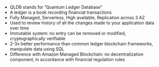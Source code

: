- QLDB stands for ”Quantum Ledger Database” 
- A ledger is a book recording financial transactions 
- Fully Managed, Serverless, High available, Replication across 3 AZ 
- Used to review history of all the changes made to your application data over time 
- Immutable system: no entry can be removed or modified, cryptographically verifiable
- 2-3x better performance than common ledger blockchain frameworks, manipulate data using SQL 
- Difference with Amazon Managed Blockchain: no decentralization component, in accordance with financial regulation rules